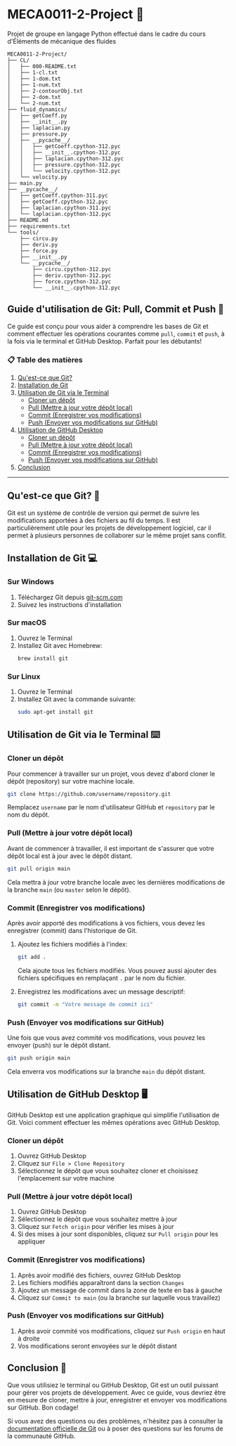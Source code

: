 # MECA0011-2-Project 🚀
Projet de groupe en langage Python effectué dans le cadre du cours d'Éléments de mécanique des fluides
```text
MECA0011-2-Project/
├── CL/
│   ├── 000-README.txt
│   ├── 1-cl.txt
│   ├── 1-dom.txt
│   ├── 1-num.txt
│   ├── 2-contourObj.txt
│   ├── 2-dom.txt
│   └── 2-num.txt
├── fluid_dynamics/
│   ├── getCoeff.py
│   ├── __init__.py
│   ├── laplacian.py
│   ├── pressure.py
│   ├── __pycache__/
│   │   ├── getCoeff.cpython-312.pyc
│   │   ├── __init__.cpython-312.pyc
│   │   ├── laplacian.cpython-312.pyc
│   │   ├── pressure.cpython-312.pyc
│   │   └── velocity.cpython-312.pyc
│   └── velocity.py
├── main.py
├── __pycache__/
│   ├── getCoeff.cpython-311.pyc
│   ├── getCoeff.cpython-312.pyc
│   ├── laplacian.cpython-311.pyc
│   └── laplacian.cpython-312.pyc
├── README.md
├── requirements.txt
└── tools/
    ├── circu.py
    ├── deriv.py
    ├── force.py
    ├── __init__.py
    └── __pycache__/
        ├── circu.cpython-312.pyc
        ├── deriv.cpython-312.pyc
        ├── force.cpython-312.pyc
        └── __init__.cpython-312.pyc
```

## Guide d'utilisation de Git: Pull, Commit et Push 🔄

Ce guide est conçu pour vous aider à comprendre les bases de Git et comment effectuer les opérations courantes comme `pull`, `commit` et `push`, à la fois via le terminal et GitHub Desktop. Parfait pour les débutants!

### 📋 Table des matières
1. [Qu'est-ce que Git?](#quest-ce-que-git)
2. [Installation de Git](#installation-de-git)
3. [Utilisation de Git via le Terminal](#utilisation-de-git-via-le-terminal)
   - [Cloner un dépôt](#cloner-un-dépôt)
   - [Pull (Mettre à jour votre dépôt local)](#pull-mettre-à-jour-votre-dépôt-local)
   - [Commit (Enregistrer vos modifications)](#commit-enregistrer-vos-modifications)
   - [Push (Envoyer vos modifications sur GitHub)](#push-envoyer-vos-modifications-sur-github)
4. [Utilisation de GitHub Desktop](#utilisation-de-github-desktop)
   - [Cloner un dépôt](#cloner-un-dépôt-1)
   - [Pull (Mettre à jour votre dépôt local)](#pull-mettre-à-jour-votre-dépôt-local-1)
   - [Commit (Enregistrer vos modifications)](#commit-enregistrer-vos-modifications-1)
   - [Push (Envoyer vos modifications sur GitHub)](#push-envoyer-vos-modifications-sur-github-1)
5. [Conclusion](#conclusion)

---

## Qu'est-ce que Git? 🤔

Git est un système de contrôle de version qui permet de suivre les modifications apportées à des fichiers au fil du temps. Il est particulièrement utile pour les projets de développement logiciel, car il permet à plusieurs personnes de collaborer sur le même projet sans conflit.

## Installation de Git 💻

### Sur Windows
1. Téléchargez Git depuis [git-scm.com](https://git-scm.com/)
2. Suivez les instructions d'installation

### Sur macOS
1. Ouvrez le Terminal
2. Installez Git avec Homebrew:
   ```bash
   brew install git
   ```

### Sur Linux
1. Ouvrez le Terminal
2. Installez Git avec la commande suivante:
   ```bash
   sudo apt-get install git
   ```

## Utilisation de Git via le Terminal ⌨️

### Cloner un dépôt

Pour commencer à travailler sur un projet, vous devez d'abord cloner le dépôt (repository) sur votre machine locale.

```bash
git clone https://github.com/username/repository.git
```

Remplacez `username` par le nom d'utilisateur GitHub et `repository` par le nom du dépôt.

### Pull (Mettre à jour votre dépôt local)

Avant de commencer à travailler, il est important de s'assurer que votre dépôt local est à jour avec le dépôt distant.

```bash
git pull origin main
```

Cela mettra à jour votre branche locale avec les dernières modifications de la branche `main` (ou `master` selon le dépôt).

### Commit (Enregistrer vos modifications)

Après avoir apporté des modifications à vos fichiers, vous devez les enregistrer (commit) dans l'historique de Git.

1. Ajoutez les fichiers modifiés à l'index:
   ```bash
   git add .
   ```
   Cela ajoute tous les fichiers modifiés. Vous pouvez aussi ajouter des fichiers spécifiques en remplaçant `.` par le nom du fichier.

2. Enregistrez les modifications avec un message descriptif:
   ```bash
   git commit -m "Votre message de commit ici"
   ```

### Push (Envoyer vos modifications sur GitHub)

Une fois que vous avez commité vos modifications, vous pouvez les envoyer (push) sur le dépôt distant.

```bash
git push origin main
```

Cela enverra vos modifications sur la branche `main` du dépôt distant.

## Utilisation de GitHub Desktop 🖥️

GitHub Desktop est une application graphique qui simplifie l'utilisation de Git. Voici comment effectuer les mêmes opérations avec GitHub Desktop.

### Cloner un dépôt

1. Ouvrez GitHub Desktop
2. Cliquez sur `File > Clone Repository`
3. Sélectionnez le dépôt que vous souhaitez cloner et choisissez l'emplacement sur votre machine

### Pull (Mettre à jour votre dépôt local)

1. Ouvrez GitHub Desktop
2. Sélectionnez le dépôt que vous souhaitez mettre à jour
3. Cliquez sur `Fetch origin` pour vérifier les mises à jour
4. Si des mises à jour sont disponibles, cliquez sur `Pull origin` pour les appliquer

### Commit (Enregistrer vos modifications)

1. Après avoir modifié des fichiers, ouvrez GitHub Desktop
2. Les fichiers modifiés apparaîtront dans la section `Changes`
3. Ajoutez un message de commit dans la zone de texte en bas à gauche
4. Cliquez sur `Commit to main` (ou la branche sur laquelle vous travaillez)

### Push (Envoyer vos modifications sur GitHub)

1. Après avoir commité vos modifications, cliquez sur `Push origin` en haut à droite
2. Vos modifications seront envoyées sur le dépôt distant

## Conclusion 🎉

Que vous utilisiez le terminal ou GitHub Desktop, Git est un outil puissant pour gérer vos projets de développement. Avec ce guide, vous devriez être en mesure de cloner, mettre à jour, enregistrer et envoyer vos modifications sur GitHub. Bon codage!

Si vous avez des questions ou des problèmes, n'hésitez pas à consulter la [documentation officielle de Git](https://git-scm.com/doc) ou à poser des questions sur les forums de la communauté GitHub.
